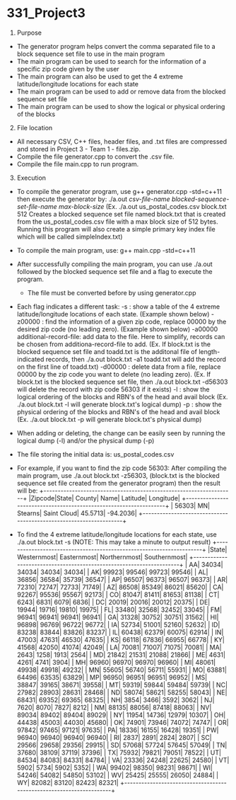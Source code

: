# 331_Project3

1. Purpose
- The generator program helps convert the comma separated file to a block sequence set file to use in the main program
- The main program can be used to search for the information of a specific zip code given by the user
- The main program can also be used to get the 4 extreme latitude/longitude locations for each state
- The main program can be used to add or remove data from the blocked sequence set file
- The main program can be used to show the logical or physical ordering of the blocks

2. File location
- All necessary CSV, C++ files, header files, and .txt files are compressed and stored in Project 3 - Team 1 - files.zip.
- Compile the file generator.cpp to convert the .csv file.
- Compile the file main.cpp to run program.

3. Execution
- To compile the generator program, use g++ generator.cpp -std=c++11
	then execute the generator by: ./a.out *csv-file-name* *blocked-sequence-set-file-name* *max-block-size*
    (Ex. ./a.out us_postal_codes.csv block.txt 512      Creates a blocked sequence set file named block.txt that is created from the us_postal_codes.csv file with a max block size of 512 bytes. Running this program will also create a simple primary key index file which will be called simpleIndex.txt)
- To compile the main program, use: g++ main.cpp -std=c++11
- After successfully compiling the main program, you can use ./a.out followed by the blocked sequence set file and a flag to execute the program.
	* The file must be converted before by using generator.cpp
- Each flag indicates a different task:
	-s	: show a table of the 4 extreme latitude/longitude locations of each state.
        (Example shown below)
	-z00000	: find the information of a given zip code, replace 00000 by the desired zip code (no leading zero).
        (Example shown below)
	-a00000	additional-record-file: add data to the file. Here to simplify, records can be chosen from additiona-record-file
        to add. (Ex. If block.txt is the blocked sequence set file and toadd.txt is the additonal file of length-indicated records, then ./a.out block.txt -a1 toadd.txt    will add the record on the first line of toadd.txt)
	-d00000 : delete data from a file, replace 00000 by the zip code you want to delete (no leading zero). (Ex. If block.txt is the blocked sequence set file, then ./a.out block.txt -d56303    will delete the record with zip code 56303 if it exists)
    -l  : show the logical ordering of the blocks and RBN's of the head and avail block
        (Ex. ./a.out block.txt -l   will generate block.txt's logical dump)
    -p  : show the physical ordering of the blocks and RBN's of the head and avail block
        (Ex. ./a.out block.txt -p   will generate block.txt's physical dump)
    
- When adding or deleting, the change can be easily seen by running the logical dump (-l) and/or the physical dump (-p)

- The file storing the initial data is: us_postal_codes.csv

- For example, if you want to find the zip code 56303:
  After compiling the main program, use ./a.out block.txt -z56303, (block.txt is the blocked sequence set file created from the generator program) then the result will be:
+-------------------------------------------------------------------+
|Zipcode|State|    County|                Name|  Latitude| Longitude|
+-------------------------------------------------------------------+
|  56303|   MN|   Stearns|         Saint Cloud|   45.5713|  -94.2036|
+-------------------------------------------------------------------+

- To find the 4 extreme latitude/longitude locations for each state, use ./a.out block.txt -s    (NOTE: This may take a minute to output result)
+---------------------------------------------------------------------+
|State|    Westernmost|    Easternmost|   Northernmost|   Southernmost|
+---------------------------------------------------------------------+
|   AA|          34034|          34034|          34034|          34034|
|   AK|          99923|          99546|          99723|          99546|
|   AL|          36856|          36584|          35739|          36547|
|   AP|          96507|          96373|          96507|          96373|
|   AR|          72310|          72747|          72733|          71749|
|   AZ|          86508|          85349|          86021|          85620|
|   CA|          92267|          95536|          95567|          92173|
|   CO|          81047|          81411|          81653|          81138|
|   CT|           6243|           6831|           6079|           6836|
|   DC|          20019|          20016|          20012|          20375|
|   DE|          19944|          19716|          19810|          19975|
|   FL|          33480|          32568|          32452|          33045|
|   FM|          96941|          96941|          96941|          96941|
|   GA|          31328|          30752|          30751|          31562|
|   HI|          96898|          96769|          96722|          96772|
|   IA|          52734|          51001|          52160|          52632|
|   ID|          83238|          83844|          83826|          83237|
|   IL|          60438|          62379|          60075|          62914|
|   IN|          47003|          47631|          46530|          47635|
|   KS|          66118|          67836|          66955|          66778|
|   KY|          41568|          42050|          41074|          42049|
|   LA|          70081|          71007|          71075|          70081|
|   MA|           2643|           1258|           1913|           2564|
|   MD|          21842|          21531|          21088|          21866|
|   ME|           4631|           4261|           4741|           3904|
|   MH|          96960|          96970|          96970|          96960|
|   MI|          48061|          49938|          49918|          49232|
|   MN|          55605|          56740|          56711|          55931|
|   MO|          63881|          64496|          63535|          63829|
|   MP|          96950|          96951|          96951|          96952|
|   MS|          38847|          39165|          38671|          39558|
|   MT|          59319|          59844|          59484|          59739|
|   NC|          27982|          28903|          28631|          28468|
|   ND|          58074|          58621|          58255|          58043|
|   NE|          68431|          69352|          69365|          68325|
|   NH|           3854|           3466|           3592|           3062|
|   NJ|           7620|           8070|           7827|           8212|
|   NM|          88135|          88056|          87418|          88063|
|   NV|          89034|          89402|          89404|          89029|
|   NY|          11954|          14736|          12979|          10307|
|   OH|          44438|          45003|          44030|          45680|
|   OK|          74901|          73946|          74072|          74747|
|   OR|          97842|          97465|          97121|          97635|
|   PA|          18336|          16155|          16428|          19351|
|   PW|          96940|          96940|          96940|          96940|
|   RI|           2837|           2891|           2824|           2807|
|   SC|          29566|          29658|          29356|          29915|
|   SD|          57068|          57724|          57645|          57049|
|   TN|          37680|          38109|          37119|          37396|
|   TX|          75932|          79821|          79051|          78522|
|   UT|          84534|          84083|          84331|          84784|
|   VA|          23336|          24248|          22625|          24580|
|   VT|           5902|           5734|           5902|           5352|
|   WA|          99402|          98350|          98231|          98671|
|   WI|          54246|          54082|          54850|          53102|
|   WV|          25425|          25555|          26050|          24884|
|   WY|          82082|          83120|          82423|          82321|
+---------------------------------------------------------------------+
